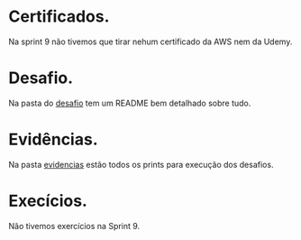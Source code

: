 # Certificados.

Na sprint 9 não tivemos que tirar nehum certificado da AWS nem da Udemy.

# Desafio.

Na pasta do [desafio](desafio) tem um README bem detalhado sobre tudo.

# Evidências.

Na pasta [evidencias](evidencias) estão todos os prints para execução dos desafios.

# Execícios.

Não tivemos exercícios na Sprint 9.

